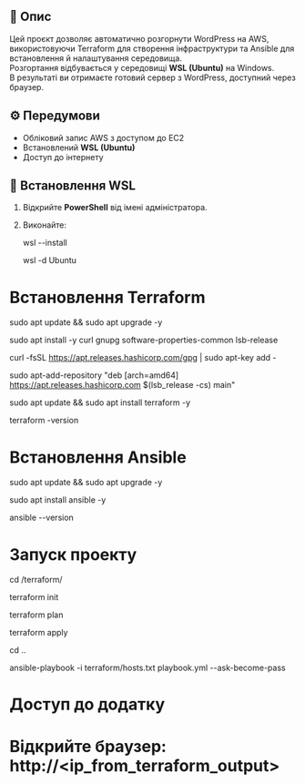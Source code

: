 ## 📌 Опис
Цей проєкт дозволяє автоматично розгорнути WordPress на AWS, використовуючи Terraform для створення інфраструктури та Ansible для встановлення й налаштування середовища.  
Розгортання відбувається у середовищі **WSL (Ubuntu)** на Windows.  
В результаті ви отримаєте готовий сервер з WordPress, доступний через браузер.

## ⚙️ Передумови
- Обліковий запис AWS з доступом до EC2  
- Встановлений **WSL (Ubuntu)**  
- Доступ до інтернету  

## 🔹 Встановлення WSL
1. Відкрийте **PowerShell** від імені адміністратора.  
2. Виконайте:

    wsl --install

    wsl -d Ubuntu

# Встановлення Terraform
sudo apt update && sudo apt upgrade -y

sudo apt install -y curl gnupg software-properties-common lsb-release

curl -fsSL https://apt.releases.hashicorp.com/gpg | sudo apt-key add -

sudo apt-add-repository "deb [arch=amd64] https://apt.releases.hashicorp.com $(lsb_release -cs) main"

sudo apt update && sudo apt install terraform -y

terraform -version

# Встановлення Ansible
sudo apt update && sudo apt upgrade -y

sudo apt install ansible -y

ansible --version

# Запуск проекту
cd /terraform/

terraform init

terraform plan

terraform apply

cd ..

ansible-playbook -i terraform/hosts.txt playbook.yml --ask-become-pass

# Доступ до додатку
# Відкрийте браузер: http://<ip_from_terraform_output>